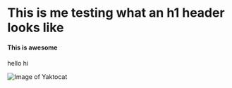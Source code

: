 # <h1> This is me testing what an h1  header looks like 
#### This is awesome <h4>
hello hi

![Image of Yaktocat](https://octodex.github.com/images/yaktocat.png)
